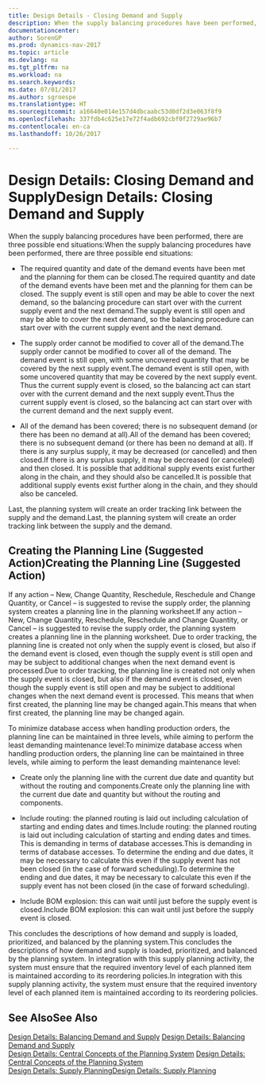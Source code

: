 ```yaml
---
title: Design Details - Closing Demand and Supply
description: When the supply balancing procedures have been performed, there are three possible end situations.
documentationcenter: 
author: SorenGP
ms.prod: dynamics-nav-2017
ms.topic: article
ms.devlang: na
ms.tgt_pltfrm: na
ms.workload: na
ms.search.keywords: 
ms.date: 07/01/2017
ms.author: sgroespe
ms.translationtype: HT
ms.sourcegitcommit: a16640e014e157d4dbcaabc53d0df2d3e063f8f9
ms.openlocfilehash: 337fdb4c625e17e72f4adb692cbf0f2729ae96b7
ms.contentlocale: en-ca
ms.lasthandoff: 10/26/2017

---
```

# <a name="design-details-closing-demand-and-supply"></a><span data-ttu-id="8aee9-103">Design Details: Closing Demand and Supply</span><span class="sxs-lookup"><span data-stu-id="8aee9-103">Design Details: Closing Demand and Supply</span></span>
<span data-ttu-id="8aee9-104">When the supply balancing procedures have been performed, there are three possible end situations:</span><span class="sxs-lookup"><span data-stu-id="8aee9-104">When the supply balancing procedures have been performed, there are three possible end situations:</span></span>  

-   <span data-ttu-id="8aee9-105">The required quantity and date of the demand events have been met and the planning for them can be closed.</span><span class="sxs-lookup"><span data-stu-id="8aee9-105">The required quantity and date of the demand events have been met and the planning for them can be closed.</span></span> <span data-ttu-id="8aee9-106">The supply event is still open and may be able to cover the next demand, so the balancing procedure can start over with the current supply event and the next demand.</span><span class="sxs-lookup"><span data-stu-id="8aee9-106">The supply event is still open and may be able to cover the next demand, so the balancing procedure can start over with the current supply event and the next demand.</span></span>  

-   <span data-ttu-id="8aee9-107">The supply order cannot be modified to cover all of the demand.</span><span class="sxs-lookup"><span data-stu-id="8aee9-107">The supply order cannot be modified to cover all of the demand.</span></span> <span data-ttu-id="8aee9-108">The demand event is still open, with some uncovered quantity that may be covered by the next supply event.</span><span class="sxs-lookup"><span data-stu-id="8aee9-108">The demand event is still open, with some uncovered quantity that may be covered by the next supply event.</span></span> <span data-ttu-id="8aee9-109">Thus the current supply event is closed, so the balancing act can start over with the current demand and the next supply event.</span><span class="sxs-lookup"><span data-stu-id="8aee9-109">Thus the current supply event is closed, so the balancing act can start over with the current demand and the next supply event.</span></span>  

-   <span data-ttu-id="8aee9-110">All of the demand has been covered; there is no subsequent demand (or there has been no demand at all).</span><span class="sxs-lookup"><span data-stu-id="8aee9-110">All of the demand has been covered; there is no subsequent demand (or there has been no demand at all).</span></span> <span data-ttu-id="8aee9-111">If there is any surplus supply, it may be decreased (or cancelled) and then closed.</span><span class="sxs-lookup"><span data-stu-id="8aee9-111">If there is any surplus supply, it may be decreased (or canceled) and then closed.</span></span> <span data-ttu-id="8aee9-112">It is possible that additional supply events exist further along in the chain, and they should also be cancelled.</span><span class="sxs-lookup"><span data-stu-id="8aee9-112">It is possible that additional supply events exist further along in the chain, and they should also be canceled.</span></span>  

 <span data-ttu-id="8aee9-113">Last, the planning system will create an order tracking link between the supply and the demand.</span><span class="sxs-lookup"><span data-stu-id="8aee9-113">Last, the planning system will create an order tracking link between the supply and the demand.</span></span>  

## <a name="creating-the-planning-line-suggested-action"></a><span data-ttu-id="8aee9-114">Creating the Planning Line (Suggested Action)</span><span class="sxs-lookup"><span data-stu-id="8aee9-114">Creating the Planning Line (Suggested Action)</span></span>  
 <span data-ttu-id="8aee9-115">If any action – New, Change Quantity, Reschedule, Reschedule and Change Quantity, or Cancel – is suggested to revise the supply order, the planning system creates a planning line in the planning worksheet.</span><span class="sxs-lookup"><span data-stu-id="8aee9-115">If any action – New, Change Quantity, Reschedule, Reschedule and Change Quantity, or Cancel – is suggested to revise the supply order, the planning system creates a planning line in the planning worksheet.</span></span> <span data-ttu-id="8aee9-116">Due to order tracking, the planning line is created not only when the supply event is closed, but also if the demand event is closed, even though the supply event is still open and may be subject to additional changes when the next demand event is processed.</span><span class="sxs-lookup"><span data-stu-id="8aee9-116">Due to order tracking, the planning line is created not only when the supply event is closed, but also if the demand event is closed, even though the supply event is still open and may be subject to additional changes when the next demand event is processed.</span></span> <span data-ttu-id="8aee9-117">This means that when first created, the planning line may be changed again.</span><span class="sxs-lookup"><span data-stu-id="8aee9-117">This means that when first created, the planning line may be changed again.</span></span>  

 <span data-ttu-id="8aee9-118">To minimize database access when handling production orders, the planning line can be maintained in three levels, while aiming to perform the least demanding maintenance level:</span><span class="sxs-lookup"><span data-stu-id="8aee9-118">To minimize database access when handling production orders, the planning line can be maintained in three levels, while aiming to perform the least demanding maintenance level:</span></span>  

-   <span data-ttu-id="8aee9-119">Create only the planning line with the current due date and quantity but without the routing and components.</span><span class="sxs-lookup"><span data-stu-id="8aee9-119">Create only the planning line with the current due date and quantity but without the routing and components.</span></span>  

-   <span data-ttu-id="8aee9-120">Include routing: the planned routing is laid out including calculation of starting and ending dates and times.</span><span class="sxs-lookup"><span data-stu-id="8aee9-120">Include routing: the planned routing is laid out including calculation of starting and ending dates and times.</span></span> <span data-ttu-id="8aee9-121">This is demanding in terms of database accesses.</span><span class="sxs-lookup"><span data-stu-id="8aee9-121">This is demanding in terms of database accesses.</span></span> <span data-ttu-id="8aee9-122">To determine the ending and due dates, it may be necessary to calculate this even if the supply event has not been closed (in the case of forward scheduling).</span><span class="sxs-lookup"><span data-stu-id="8aee9-122">To determine the ending and due dates, it may be necessary to calculate this even if the supply event has not been closed (in the case of forward scheduling).</span></span>  

-   <span data-ttu-id="8aee9-123">Include BOM explosion: this can wait until just before the supply event is closed.</span><span class="sxs-lookup"><span data-stu-id="8aee9-123">Include BOM explosion: this can wait until just before the supply event is closed.</span></span>  

 <span data-ttu-id="8aee9-124">This concludes the descriptions of how demand and supply is loaded, prioritized, and balanced by the planning system.</span><span class="sxs-lookup"><span data-stu-id="8aee9-124">This concludes the descriptions of how demand and supply is loaded, prioritized, and balanced by the planning system.</span></span> <span data-ttu-id="8aee9-125">In integration with this supply planning activity, the system must ensure that the required inventory level of each planned item is maintained according to its reordering policies.</span><span class="sxs-lookup"><span data-stu-id="8aee9-125">In integration with this supply planning activity, the system must ensure that the required inventory level of each planned item is maintained according to its reordering policies.</span></span>  

## <a name="see-also"></a><span data-ttu-id="8aee9-126">See Also</span><span class="sxs-lookup"><span data-stu-id="8aee9-126">See Also</span></span>  
 <span data-ttu-id="8aee9-127">[Design Details: Balancing Demand and Supply](design-details-balancing-demand-and-supply.md) </span><span class="sxs-lookup"><span data-stu-id="8aee9-127">[Design Details: Balancing Demand and Supply](design-details-balancing-demand-and-supply.md) </span></span>  
 <span data-ttu-id="8aee9-128">[Design Details: Central Concepts of the Planning System](design-details-central-concepts-of-the-planning-system.md) </span><span class="sxs-lookup"><span data-stu-id="8aee9-128">[Design Details: Central Concepts of the Planning System](design-details-central-concepts-of-the-planning-system.md) </span></span>  
 [<span data-ttu-id="8aee9-129">Design Details: Supply Planning</span><span class="sxs-lookup"><span data-stu-id="8aee9-129">Design Details: Supply Planning</span></span>](design-details-supply-planning.md)

